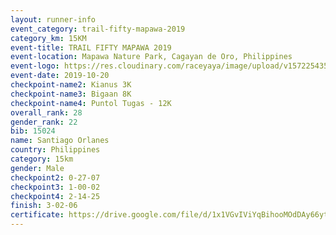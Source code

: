 ```yaml
---
layout: runner-info 
event_category: trail-fifty-mapawa-2019 
category_km: 15KM 
event-title: TRAIL FIFTY MAPAWA 2019  
event-location: Mapawa Nature Park, Cagayan de Oro, Philippines 
event-logo: https://res.cloudinary.com/raceyaya/image/upload/v1572254355/logo/trail-fifty-mapawa_fizjmb.jpg 
event-date: 2019-10-20 
checkpoint-name2: Kianus 3K 
checkpoint-name3: Bigaan 8K 
checkpoint-name4: Puntol Tugas - 12K 
overall_rank: 28
gender_rank: 22
bib: 15024
name: Santiago Orlanes
country: Philippines
category: 15km
gender: Male
checkpoint2: 0-27-07
checkpoint3: 1-00-02
checkpoint4: 2-14-25
finish: 3-02-06
certificate: https://drive.google.com/file/d/1x1VGvIViYqBihooMOdDAy66ytK3oz4kc/view?usp=sharing
---
```

